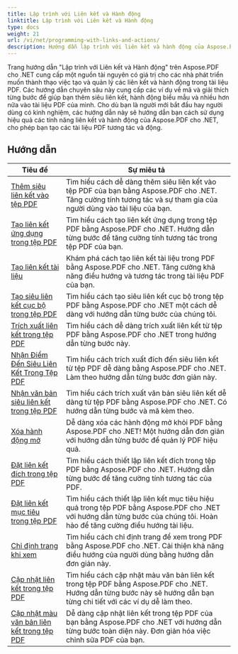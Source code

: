 ```yaml
---
title: Lập trình với Liên kết và Hành động
linktitle: Lập trình với Liên kết và Hành động
type: docs
weight: 21
url: /vi/net/programming-with-links-and-actions/
description: Hướng dẫn lập trình với liên kết và hành động của Aspose.PDF cho .NET là nguồn tài nguyên toàn diện để thành thạo việc tạo và quản lý các liên kết tương tác trong tài liệu PDF.
---
```

Trang hướng dẫn "Lập trình với Liên kết và Hành động" trên Aspose.PDF cho .NET cung cấp một nguồn tài nguyên có giá trị cho các nhà phát triển muốn thành thạo việc tạo và quản lý các liên kết và hành động trong tài liệu PDF. Các hướng dẫn chuyên sâu này cung cấp các ví dụ về mã và giải thích từng bước để giúp bạn thêm siêu liên kết, hành động biểu mẫu và nhiều hơn nữa vào tài liệu PDF của mình. Cho dù bạn là người mới bắt đầu hay người dùng có kinh nghiệm, các hướng dẫn này sẽ hướng dẫn bạn cách sử dụng hiệu quả các tính năng liên kết và hành động của Aspose.PDF cho .NET, cho phép bạn tạo các tài liệu PDF tương tác và động.

## Hướng dẫn
| Tiêu đề | Sự miêu tả |
| --- | --- | 
| [Thêm siêu liên kết vào tệp PDF](./add-hyperlink/) | Tìm hiểu cách dễ dàng thêm siêu liên kết vào tệp PDF của bạn bằng Aspose.PDF cho .NET. Tăng cường tính tương tác và sự tham gia của người dùng vào tài liệu của bạn. |  
| [Tạo liên kết ứng dụng trong tệp PDF](./create-application-link/) | Tìm hiểu cách tạo liên kết ứng dụng trong tệp PDF bằng Aspose.PDF cho .NET. Hướng dẫn từng bước để tăng cường tính tương tác trong tệp PDF của bạn. |  
| [Tạo liên kết tài liệu](./create-document-link/) | Khám phá cách tạo liên kết tài liệu trong PDF bằng Aspose.PDF cho .NET. Tăng cường khả năng điều hướng và tương tác trong tài liệu PDF của bạn. |  
| [Tạo siêu liên kết cục bộ trong tệp PDF](./create-local-hyperlink/) | Tìm hiểu cách tạo siêu liên kết cục bộ trong tệp PDF bằng Aspose.PDF cho .NET một cách dễ dàng với hướng dẫn từng bước của chúng tôi. |  
| [Trích xuất liên kết trong tệp PDF](./extract-links/) | Tìm hiểu cách dễ dàng trích xuất liên kết từ tệp PDF bằng Aspose.PDF cho .NET trong hướng dẫn từng bước này. |  
| [Nhận Điểm Đến Siêu Liên Kết Trong Tệp PDF](./get-hyperlink-destinations/) | Tìm hiểu cách trích xuất đích đến siêu liên kết từ tệp PDF dễ dàng bằng Aspose.PDF cho .NET. Làm theo hướng dẫn từng bước đơn giản này. |  
| [Nhận văn bản siêu liên kết trong tệp PDF](./get-hyperlink-text/) | Tìm hiểu cách trích xuất văn bản siêu liên kết dễ dàng từ tệp PDF bằng Aspose.PDF cho .NET. Có hướng dẫn từng bước và mã kèm theo. |  
| [Xóa hành động mở](./remove-open-action/) | Dễ dàng xóa các hành động mở khỏi PDF bằng Aspose.PDF cho .NET! Một hướng dẫn đơn giản với hướng dẫn từng bước để quản lý PDF hiệu quả. |  
| [Đặt liên kết đích trong tệp PDF](./set-destination-link/) | Tìm hiểu cách thiết lập liên kết đích trong tệp PDF bằng Aspose.PDF cho .NET. Hướng dẫn từng bước để tăng cường tính tương tác của PDF. |  
| [Đặt liên kết mục tiêu trong tệp PDF](./set-target-link/) | Tìm hiểu cách thiết lập liên kết mục tiêu hiệu quả trong tệp PDF bằng Aspose.PDF cho .NET với hướng dẫn từng bước của chúng tôi. Hoàn hảo để tăng cường điều hướng tài liệu. |  
| [Chỉ định trang khi xem](./specify-page-when-viewing/) | Tìm hiểu cách chỉ định trang để xem trong PDF bằng Aspose.PDF cho .NET. Cải thiện khả năng điều hướng của người dùng bằng hướng dẫn đơn giản này. |  
| [Cập nhật liên kết trong tệp PDF](./update-links/) | Tìm hiểu cách cập nhật màu văn bản liên kết trong tệp PDF bằng Aspose.PDF cho .NET. Hướng dẫn từng bước này sẽ hướng dẫn bạn từng chi tiết với các ví dụ dễ làm theo. |  
| [Cập nhật màu văn bản liên kết trong tệp PDF](./update-link-text-color/) | Dễ dàng cập nhật liên kết trong tệp PDF của bạn bằng Aspose.PDF cho .NET với hướng dẫn từng bước toàn diện này. Đơn giản hóa việc chỉnh sửa PDF của bạn. |  